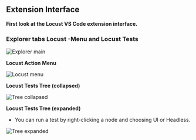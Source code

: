 ## Extension Interface

**First look at the Locust VS Code extension interface.**

### Explorer tabs Locust -Menu and Locust Tests

![Explorer main](../screenshots/explorer_main.png)

**Locust Action Menu**

![Locust menu](../screenshots/menu.png)

**Locust Tests Tree (collapsed)**

![Tree collapsed](../screenshots/tree_colapse.png)

**Locust Tests Tree (expanded)**


* You can run a test by right-clicking a node and choosing UI or Headless.

![Tree expanded](../screenshots/tree_expanded.png)

